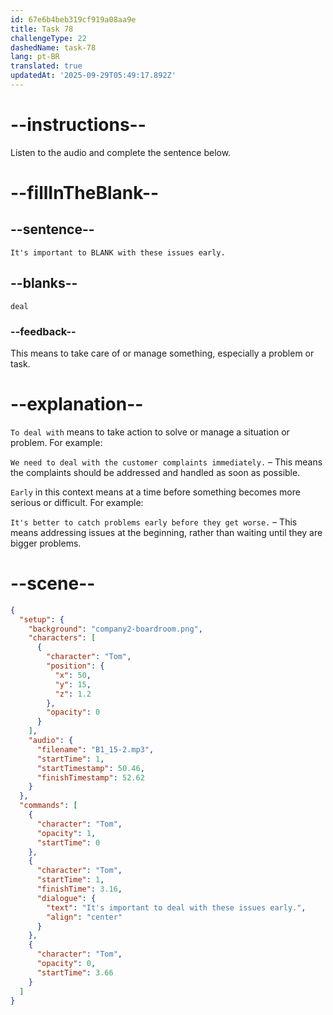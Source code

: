 ```yaml
---
id: 67e6b4beb319cf919a08aa9e
title: Task 78
challengeType: 22
dashedName: task-78
lang: pt-BR
translated: true
updatedAt: '2025-09-29T05:49:17.892Z'
---
```


<!-- (Audio) Tom: It's important to deal with these issues early. -->

# --instructions--

Listen to the audio and complete the sentence below.

# --fillInTheBlank--

## --sentence--

`It's important to BLANK with these issues early.`

## --blanks--

`deal`

### --feedback--

This means to take care of or manage something, especially a problem or task.

# --explanation--

`To deal with` means to take action to solve or manage a situation or problem. For example:

`We need to deal with the customer complaints immediately.` – This means the complaints should be addressed and handled as soon as possible.

`Early` in this context means at a time before something becomes more serious or difficult. For example:

`It's better to catch problems early before they get worse.` – This means addressing issues at the beginning, rather than waiting until they are bigger problems.

# --scene--

```json
{
  "setup": {
    "background": "company2-boardroom.png",
    "characters": [
      {
        "character": "Tom",
        "position": {
          "x": 50,
          "y": 15,
          "z": 1.2
        },
        "opacity": 0
      }
    ],
    "audio": {
      "filename": "B1_15-2.mp3",
      "startTime": 1,
      "startTimestamp": 50.46,
      "finishTimestamp": 52.62
    }
  },
  "commands": [
    {
      "character": "Tom",
      "opacity": 1,
      "startTime": 0
    },
    {
      "character": "Tom",
      "startTime": 1,
      "finishTime": 3.16,
      "dialogue": {
        "text": "It's important to deal with these issues early.",
        "align": "center"
      }
    },
    {
      "character": "Tom",
      "opacity": 0,
      "startTime": 3.66
    }
  ]
}
```
